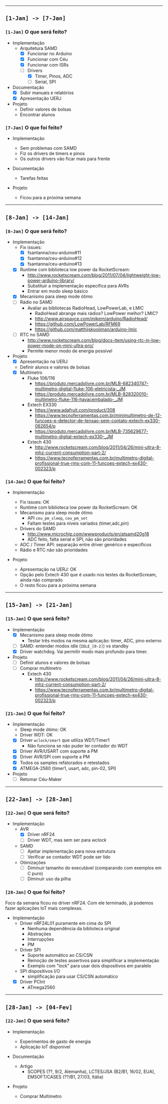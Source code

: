 -------------------------------------------------------------------------------
`[1-Jan] -> [7-Jan]`
-------------------------------------------------------------------------------

### `[1-Jan]` O que será feito?

- Implementação
    - Arquitetura SAMD
        - [x] Funcionar no Arduino
        - [x] Funcionar com Céu
        - [x] Funcionar com ISRs
        - [ ] Drivers
            - [x] Timer, Pinos, ADC
            - [ ] Serial, SPI

- Documentação
    - [x] Subir manuais e relatórios
    - [x] Apresentação UERJ

- Projeto
    - Definir valores de bolsas
    - Encontrar alunos

### `[7-Jan]` O que foi feito?

- Implementação
    - Sem problemas com SAMD
    - Fiz os drivers de timers e pinos
    - Os outros drivers vão ficar mais para frente

- Documentação
    - Tarefas feitas

- Projeto
    - Ficou para a próxima semana

-------------------------------------------------------------------------------
`[8-Jan] -> [14-Jan]`
-------------------------------------------------------------------------------

### `[8-Jan]` O que será feito?

- Implementação
    - Fix issues:
        - [x] fsantanna/ceu-arduino#11
        - [x] fsantanna/ceu-arduino#12
        - [x] fsantanna/ceu-arduino#13
    - [x] Runtime com biblioteca low power da RocketScream:
        - http://www.rocketscream.com/blog/2011/07/04/lightweight-low-power-arduino-library/
        - Substituir a implementação específica para AVRs
        - Entrar em modo sleep básico
    - [x] Mecanismo para sleep mode ótimo
    - [ ] Rádio no SAMD
        - Avaliar as bibliotecas RadioHead, LowPowerLab, e LMIC
            - RadioHead abrange mais rádios? LowPower melhor? LMIC?
            - http://www.airspayce.com/mikem/arduino/RadioHead/
            - https://github.com/LowPowerLab/RFM69
            - https://github.com/matthijskooijman/arduino-lmic
    - [ ] RTC no SAMD
        - http://www.rocketscream.com/blog/docs-item/using-rtc-in-low-power-mode-on-mini-ultra-pro/
        - Permite menor modo de energia possível

- Projeto
    - [x] Apresentação na UERJ
    - Definir alunos e valores de bolsas
    - [x] Multímetro
        - Fluke 106/116
            - https://produto.mercadolivre.com.br/MLB-682340747-multimetro-digital-fluke-106-eletricista-_JM
            - https://produto.mercadolivre.com.br/MLB-828320010-multimetro-fluke-116-havacembalado-_JM
        - Extech EX330
            - https://www.adafruit.com/product/308
            - https://www.tecnoferramentas.com.br/minimultimetro-de-12-funcoes-e-detector-de-tensao-sem-contato-extech-ex330-062654/p
            - https://produto.mercadolivre.com.br/MLB-735629677-multimetro-digital-extech-ex330-_JM
        - Extech 430
            - http://www.rocketscream.com/blog/2011/04/26/mini-ultra-8-mhz-current-consumption-part-2/
            - https://www.tecnoferramentas.com.br/multimetro-digital-profissional-true-rms-com-11-funcoes-extech-ex430-002323/p

### `[14-Jan]` O que foi feito?

- Implementação
    - Fix issues: OK
    - Runtime com biblioteca low power da RocketScream: OK
    - Mecanismo para sleep mode ótimo
        - API `ceu_pm_sleep`, `ceu_pm_set`
        - Faltam testes para níveis variados (timer,adc,pin)
    - Drivers do SAMD
        - http://www.microchip.com/wwwproducts/en/atsamd20g18
        - ADC feito, falta serial e SPI, não são prioridades
    - ADC / Timer API: separação entre driver genérico e específicos
    - Rádio e RTC não são prioridades

- Projeto
    - Apresentação na UERJ: OK
    - Opção pelo Extech 430 que é usado nos testes da RocketScream, ainda não comprado
    - O resto ficou para a próxima semana

-------------------------------------------------------------------------------
`[15-Jan] -> [21-Jan]`
-------------------------------------------------------------------------------

### `[15-Jan]` O que será feito?

- Implementação
    - [x] Mecanismo para sleep mode ótimo
        - Testar três modos na mesma aplicação: timer, ADC, pino externo
    - [ ] SAMD: entender modos idle (`IDLE_[0-2]`) vs standby
    - [x] Driver watchdog. Vai permitir modo mais profundo para timer.

- Projeto
    - [ ] Definir alunos e valores de bolsas
    - [ ] Comprar multímetro
        - Extech 430
            - http://www.rocketscream.com/blog/2011/04/26/mini-ultra-8-mhz-current-consumption-part-2/
            - https://www.tecnoferramentas.com.br/multimetro-digital-profissional-true-rms-com-11-funcoes-extech-ex430-002323/p

### `[21-Jan]` O que foi feito?

- Implementação
    - Sleep mode ótimo: OK
    - Driver WDT: OK
    - [x] Driver `wclock/smart` que utiliza WDT/Timer1
        - Não funciona se não puder ler contador do WDT
    - [x] Driver AVR/USART com suporte a PM
    - [x] Driver AVR/SPI com suporte a PM
    - [x] Todos os samples refatorados e retestados
    - [x] ATMEGA-2560 (timer1, usart, adc, pin-02, SPI)

- Projeto
    - [ ] Retomar Céu-Maker

-------------------------------------------------------------------------------
`[22-Jan] -> [28-Jan]`
-------------------------------------------------------------------------------

### `[22-Jan]` O que será feito?

- Implementação
    - AVR
        - [x] Driver nRF24
        - [ ] Driver WDT, mas sem ser para *wclock*
    - SAMD
        - [ ] Ajeitar implementação para nova estrutura
        - [ ] Verificar se contador WDT pode ser lido
    - Otimizações
        - [ ] Diminuir tamanho do executável (comparando com exemplos em C puro)
        - [ ] Diminuir uso da pilha

### `[28-Jan]` O que foi feito?

Foco da semana ficou no driver nRF24.
Com ele terminado, já podemos fazer aplicações IoT mais complexas.

- Implementação
    - Driver nRF24L01 puramente em cima do SPI
        - Nenhuma dependência da biblioteca original
        - Abstrações
        - Interrupções
        - PM
    - Driver SPI
        - Suporte automático ao CS/CSN
        - Remoção de testes assertivos para simplificar a implementação
        - Exemplo com "lock" para usar dois dispositivos em paralelo
    - SPI dispositivos I/O
        - simplificação para usar CS/CSN automático
    - [x] Driver PCInt
        - ATmega2560

-------------------------------------------------------------------------------
`[28-Jan] -> [04-Fev]`
-------------------------------------------------------------------------------

### `[22-Jan]` O que será feito?

- Implementação
    - Experimentos de gasto de energia
    - Aplicação IoT disponível

- Documentação
    - Artigo
        - SCOPES (??, 9/2, Alemanha), LCTES/JSA (B2/B1, 16/02, EUA), EMSOFT/CASES (??/B1, 27/03, Itália)

- Projeto
    - Comprar Multímetro
